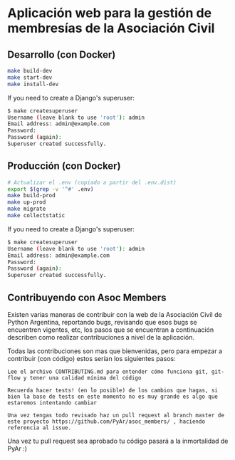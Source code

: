 # Aplicación web para la gestión de membresías de la Asociación Civil

## Desarrollo (con Docker)

```bash
make build-dev
make start-dev
make install-dev
```

If you need to create a Django's superuser:

```bash
$ make createsuperuser
Username (leave blank to use 'root'): admin
Email address: admin@example.com
Password:
Password (again):
Superuser created successfully.
```


## Producción (con Docker)

```bash
# Actualizar el .env (copiado a partir del .env.dist)
export $(grep -v '^#' .env)
make build-prod
make up-prod
make migrate
make collectstatic
```

If you need to create a Django's superuser:

```bash
$ make createsuperuser
Username (leave blank to use 'root'): admin
Email address: admin@example.com
Password:
Password (again):
Superuser created successfully.
```


## Contribuyendo con Asoc Members

Existen varias maneras de contribuir con la web de la Asociación Civil de Python Argentina, reportando bugs, revisando que esos bugs se encuentren vigentes, etc, los pasos que se encuentran a continuación describen como realizar contribuciones a nivel de la aplicación.

Todas las contribuciones son mas que bienvenidas, pero para empezar a contribuir (con código) estos serían los siguientes pasos:

    Lee el archivo CONTRIBUTING.md para entender cómo funciona git, git-flow y tener una calidad mínima del código

    Recuerda hacer tests! (en lo posible) de los cambios que hagas, si bien la base de tests en este momento no es muy grande es algo que estaremos intentando cambiar

    Una vez tengas todo revisado haz un pull request al branch master de este proyecto https://github.com/PyAr/asoc_members/ , haciendo referencia al issue.

Una vez tu pull request sea aprobado tu código pasará a la inmortalidad de PyAr :)
